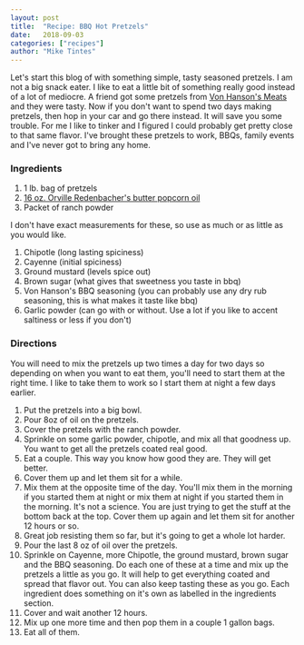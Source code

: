 ```yaml
---
layout: post
title:  "Recipe: BBQ Hot Pretzels"
date:   2018-09-03
categories: ["recipes"]
author: "Mike Tintes"
---
```


Let's start this blog of with something simple, tasty seasoned pretzels. I am not a big snack eater. I like to eat a little bit of something really good instead of a lot of mediocre. A friend got some pretzels from [Von Hanson's Meats](https://vonhansons.com/) and they were tasty. Now if you don't want to spend two days making pretzels, then hop in your car and go there instead. It will save you some trouble. For me I like to tinker and I figured I could probably get pretty close to that same flavor. I've brought these pretzels to work, BBQs, family events and I've never got to bring any home. 

### Ingredients

1. 1 lb. bag of pretzels
1. [16 oz. Orville Redenbacher's butter popcorn oil](https://www.target.com/p/orville-redenbacher-vegetable-oil-16oz/-/A-52302100)
1. Packet of ranch powder

I don't have exact measurements for these, so use as much or as little as you would like.

1. Chipotle (long lasting spiciness)
1. Cayenne (initial spiciness)
1. Ground mustard (levels spice out)
1. Brown sugar (what gives that sweetness you taste in bbq)
1. Von Hanson's BBQ seasoning (you can probably use any dry rub seasoning, this is what makes it taste like bbq)
1. Garlic powder (can go with or without. Use a lot if you like to accent saltiness or less if you don't)

### Directions

You will need to mix the pretzels up two times a day for two days so depending on when you want to eat them, you'll need to start them at the right time. I like to take them to work so I start them at night a few days earlier.

1. Put the pretzels into a big bowl.
1. Pour 8oz of oil on the pretzels.
1. Cover the pretzels with the ranch powder.
1. Sprinkle on some garlic powder, chipotle, and mix all that goodness up. You want to get all the pretzels coated real good.
1. Eat a couple. This way you know how good they are. They will get better.
1. Cover them up and let them sit for a while. 
1. Mix them at the opposite time of the day. You'll mix them in the morning if you started them at night or mix them at night if you started them in the morning. It's not a science. You are just trying to get the stuff at the bottom back at the top. Cover them up again and let them sit for another 12 hours or so.
1. Great job resisting them so far, but it's going to get a whole lot harder.
1. Pour the last 8 oz of oil over the pretzels. 
1. Sprinkle on Cayenne, more Chipotle, the ground mustard, brown sugar and the BBQ seasoning. Do each one of these at a time and mix up the pretzels a little as you go. It will help to get everything coated and spread that flavor out. You can also keep tasting these as you go. Each ingredient does something on it's own as labelled in the ingredients section.
1. Cover and wait another 12 hours.
1. Mix up one more time and then pop them in a couple 1 gallon bags.
1. Eat all of them.
